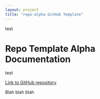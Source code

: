 ```yaml
---
layout: project
title: "repo-alpha GitHub Template"
---
```


test

# Repo Template Alpha Documentation

test

[Link to GitHub repository](https://github.com/uwo-fast/repo-alpha)

Blah blah blah
